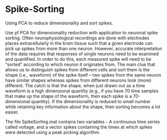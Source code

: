 # Spike-Sorting
Using PCA to reduce dimensionality and sort spikes.

Use pf PCA for dimensionality reduction with application to neuronal spike sorting.
Often neurophysiological recordings are done with electrodes places extracellularly in the
brain tissue such that a given electrode can pick up spikes from more than one neuron. However,
accurate interpretation of the data requires that responses of single neurons need to be examined
and quantified. In order to do this, each measured spike will need to be “sorted” according to which
neuron it originates from. The main clue that allows us to distinguish spikes from different cells
and sort them is the shape (i.e., waveform) of the spike itself – two spikes from the same neuron
have similar shapes whereas spikes from different neurons look (more) different. The catch is that
the shape, when just drawn out as a time waveform is a high dimensional quantity (e.g., if you
have 70 time samples that make up the shape of the waveform, then each spike is a 70-dimensional
quantity). If the dimensionality is reduced to small number while retaining key information about
the shape, then sorting becomes a lot easier. 

The file SpikeSorting.mat contains two variables - A continuous time series called voltage, and a
vector spikes containing the times at which spikes were detected using a peak picking algorithm.
